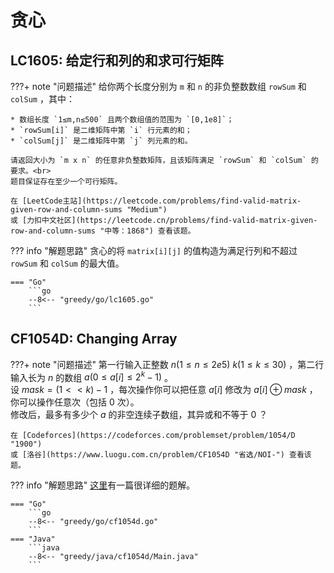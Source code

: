 # 贪心

## LC1605: 给定行和列的和求可行矩阵

???+ note "问题描述"
    给你两个长度分别为 `m` 和 `n` 的非负整数数组 `rowSum` 和 `colSum` ，其中：
    
    * 数组长度 `1≤m,n≤500` 且两个数组值的范围为 `[0,1e8]`；
    * `rowSum[i]` 是二维矩阵中第 `i` 行元素的和；
    * `colSum[j]` 是二维矩阵中第 `j` 列元素的和。

    请返回大小为 `m x n` 的任意非负整数矩阵，且该矩阵满足 `rowSum` 和 `colSum` 的要求。<br>
    题目保证存在至少一个可行矩阵。

    在 [LeetCode主站](https://leetcode.com/problems/find-valid-matrix-given-row-and-column-sums "Medium")
    或 [力扣中文社区](https://leetcode.cn/problems/find-valid-matrix-given-row-and-column-sums "中等：1868") 查看该题。

??? info "解题思路"
    贪心的将 `matrix[i][j]` 的值构造为满足行列和不超过 `rowSum` 和 `colSum` 的最大值。

    === "Go"
        ```go
        --8<-- "greedy/go/lc1605.go"
        ```

## CF1054D: Changing Array

???+ note "问题描述"
    第一行输入正整数 $n(1≤n≤2e5)\ k(1≤k≤30)$ ，第二行输入长为 $n$ 的数组 $a(0≤a[i]≤2^k-1)$ 。<br>
    设 $mask = (1<<k)-1$ ，每次操作你可以把任意 $a[i]$ 修改为 $a[i] \oplus mask$ ，你可以操作任意次（包括 $0$ 次）。<br>
    修改后，最多有多少个 $a$ 的非空连续子数组，其异或和不等于 $0$ ？

    在 [Codeforces](https://codeforces.com/problemset/problem/1054/D "1900")
    或 [洛谷](https://www.luogu.com.cn/problem/CF1054D "省选/NOI-") 查看该题。

??? info "解题思路"
    [这里](https://www.luogu.com.cn/blog/endlesscheng/solution-cf1054d)有一篇很详细的题解。

    === "Go"
        ```go
        --8<-- "greedy/go/cf1054d.go"
        ```
    === "Java"
        ```java
        --8<-- "greedy/java/cf1054d/Main.java"
        ```

